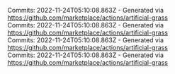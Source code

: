 Commits: 2022-11-24T05:10:08.863Z - Generated via https://github.com/marketplace/actions/artificial-grass
<br>
Commits: 2022-11-24T05:10:08.863Z - Generated via https://github.com/marketplace/actions/artificial-grass
<br>
Commits: 2022-11-24T05:10:08.863Z - Generated via https://github.com/marketplace/actions/artificial-grass
<br>
Commits: 2022-11-24T05:10:08.863Z - Generated via https://github.com/marketplace/actions/artificial-grass
<br>
